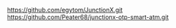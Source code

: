 https://github.com/egytom/JunctionX.git  
https://github.com/Peater68/junctionx-otp-smart-atm.git  
